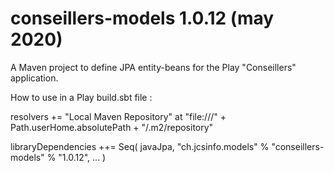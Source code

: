 # conseillers-models 1.0.12 (may 2020)
A Maven project to define JPA entity-beans for the Play "Conseillers" application.

How to use in a Play build.sbt file :

resolvers += "Local Maven Repository" at "file:///" + Path.userHome.absolutePath + "/.m2/repository"

libraryDependencies ++= Seq(
  javaJpa,
  "ch.jcsinfo.models" % "conseillers-models" % "1.0.12",
  ...
  )